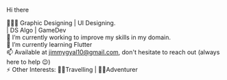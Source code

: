 Hi there

👨🏻‍💻 Graphic Designing | UI Designing. <br> | DS Algo | GameDev <br>
🔭 I’m currently working to improve my skills in my domain.<br>
🌱 I’m currently learning Flutter<br>
📫 Available at jimmygyal10@gmail.com, don't hesitate to reach out (always here to help 😉) <br>
⚡ Other Interests: 🚵‍♀️Travelling | 🚴‍♂️Adventurer <br>

